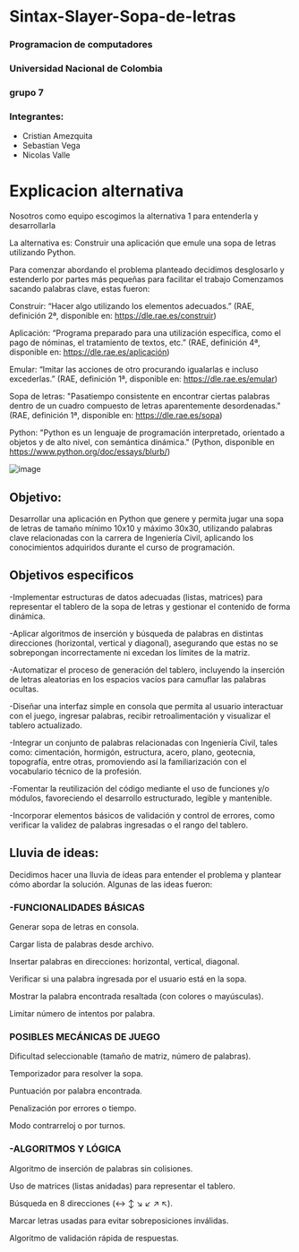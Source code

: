 # Sintax-Slayer-Sopa-de-letras

### Programacion de computadores

### Universidad Nacional de Colombia

### grupo 7

### Integrantes: 
- Cristian Amezquita
- Sebastian Vega
- Nicolas Valle

# Explicacion alternativa 
Nosotros como equipo escogimos la alternativa 1 para entenderla y desarrollarla

La alternativa es: Construir una aplicación que emule una sopa de letras utilizando Python.

Para comenzar abordando el problema planteado decidimos desglosarlo y estenderlo por partes más pequeñas para facilitar el trabajo
Comenzamos sacando palabras clave, estas fueron: 

Construir: “Hacer algo utilizando los elementos adecuados.” (RAE, definición 2ª, disponible en: https://dle.rae.es/construir)

Aplicación: “Programa preparado para una utilización específica, como el pago de nóminas, el tratamiento de textos, etc.” (RAE, definición 4ª, disponible en: https://dle.rae.es/aplicación)

Emular: “Imitar las acciones de otro procurando igualarlas e incluso excederlas.” (RAE, definición 1ª, disponible en: https://dle.rae.es/emular)

Sopa de letras: "Pasatiempo consistente en encontrar ciertas palabras dentro de un cuadro compuesto de letras aparentemente desordenadas." (RAE, definición 1ª, disponible en: https://dle.rae.es/sopa)

Python: "Python es un lenguaje de programación interpretado, orientado a objetos y de alto nivel, con semántica dinámica." (Python, disponible en https://www.python.org/doc/essays/blurb/)

![image](https://github.com/user-attachments/assets/d5afc8ca-5baf-4f2d-ba82-7c76509bb56f)

## Objetivo: 
Desarrollar una aplicación en Python que genere y permita jugar una sopa de letras de tamaño mínimo 10x10 y máximo 30x30, utilizando palabras clave relacionadas con la carrera de Ingeniería Civil, aplicando los conocimientos adquiridos durante el curso de programación.

## Objetivos especificos
-Implementar estructuras de datos adecuadas (listas, matrices) para representar el tablero de la sopa de letras y gestionar el contenido de forma dinámica.

-Aplicar algoritmos de inserción y búsqueda de palabras en distintas direcciones (horizontal, vertical y diagonal), asegurando que estas no se sobrepongan incorrectamente ni excedan los límites de la matriz.

-Automatizar el proceso de generación del tablero, incluyendo la inserción de letras aleatorias en los espacios vacíos para camuflar las palabras ocultas.

-Diseñar una interfaz simple en consola que permita al usuario interactuar con el juego, ingresar palabras, recibir retroalimentación y visualizar el tablero actualizado.

-Integrar un conjunto de palabras relacionadas con Ingeniería Civil, tales como: cimentación, hormigón, estructura, acero, plano, geotecnia, topografía, entre otras, promoviendo así la familiarización con el vocabulario técnico de la profesión.

-Fomentar la reutilización del código mediante el uso de funciones y/o módulos, favoreciendo el desarrollo estructurado, legible y mantenible.

-Incorporar elementos básicos de validación y control de errores, como verificar la validez de palabras ingresadas o el rango del tablero.

## Lluvia de ideas:

Decidimos hacer una lluvia de ideas para entender el problema y plantear cómo abordar la solución. Algunas de las ideas fueron: 

### -FUNCIONALIDADES BÁSICAS
Generar sopa de letras en consola.

Cargar lista de palabras desde archivo.

Insertar palabras en direcciones: horizontal, vertical, diagonal.

Verificar si una palabra ingresada por el usuario está en la sopa.

Mostrar la palabra encontrada resaltada (con colores o mayúsculas).

Limitar número de intentos por palabra.

### POSIBLES MECÁNICAS DE JUEGO
Dificultad seleccionable (tamaño de matriz, número de palabras).

Temporizador para resolver la sopa.

Puntuación por palabra encontrada.

Penalización por errores o tiempo.

Modo contrarreloj o por turnos.

### -ALGORITMOS Y LÓGICA
Algoritmo de inserción de palabras sin colisiones.

Uso de matrices (listas anidadas) para representar el tablero.

Búsqueda en 8 direcciones (↔ ↕ ↘ ↙ ↗ ↖).

Marcar letras usadas para evitar sobreposiciones inválidas.

Algoritmo de validación rápida de respuestas.
